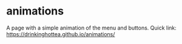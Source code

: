 # animations
A page with a simple animation of the menu and buttons.
Quick link: https://drinkinghottea.github.io/animations/
